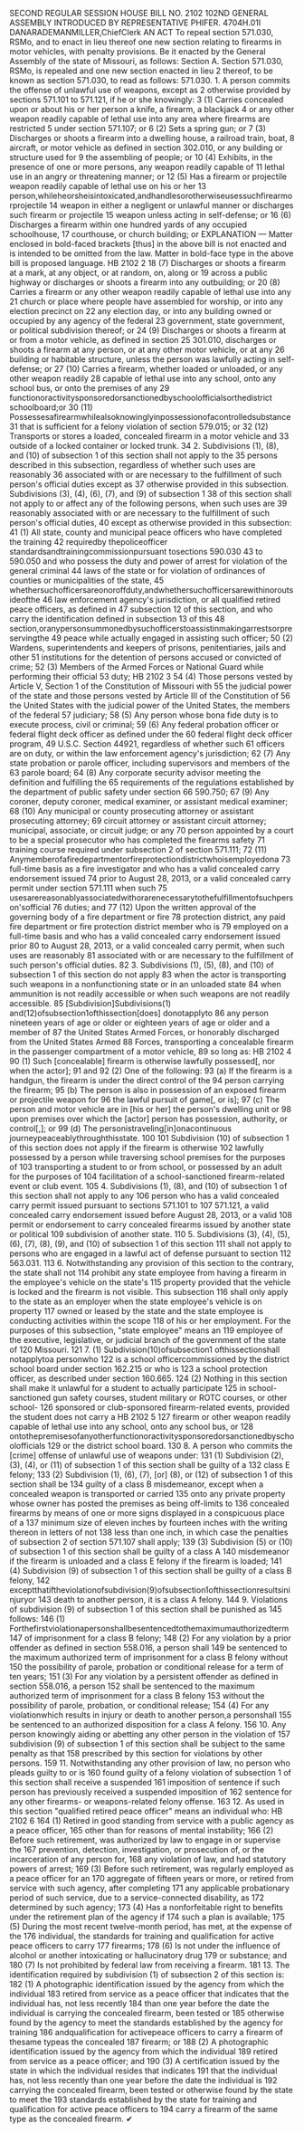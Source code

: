 SECOND REGULAR SESSION
HOUSE BILL NO. 2102
102ND GENERAL ASSEMBLY
INTRODUCED BY REPRESENTATIVE PHIFER.
4704H.01I DANARADEMANMILLER,ChiefClerk
AN ACT
To repeal section 571.030, RSMo, and to enact in lieu thereof one new section relating to
firearms in motor vehicles, with penalty provisions.
Be it enacted by the General Assembly of the state of Missouri, as follows:
Section A. Section 571.030, RSMo, is repealed and one new section enacted in lieu
2 thereof, to be known as section 571.030, to read as follows:
571.030. 1. A person commits the offense of unlawful use of weapons, except as
2 otherwise provided by sections 571.101 to 571.121, if he or she knowingly:
3 (1) Carries concealed upon or about his or her person a knife, a firearm, a blackjack
4 or any other weapon readily capable of lethal use into any area where firearms are restricted
5 under section 571.107; or
6 (2) Sets a spring gun; or
7 (3) Discharges or shoots a firearm into a dwelling house, a railroad train, boat,
8 aircraft, or motor vehicle as defined in section 302.010, or any building or structure used for
9 the assembling of people; or
10 (4) Exhibits, in the presence of one or more persons, any weapon readily capable of
11 lethal use in an angry or threatening manner; or
12 (5) Has a firearm or projectile weapon readily capable of lethal use on his or her
13 person,whileheorsheisintoxicated,andhandlesorotherwiseusessuchfirearmorprojectile
14 weapon in either a negligent or unlawful manner or discharges such firearm or projectile
15 weapon unless acting in self-defense; or
16 (6) Discharges a firearm within one hundred yards of any occupied schoolhouse,
17 courthouse, or church building; or
EXPLANATION — Matter enclosed in bold-faced brackets [thus] in the above bill is not enacted and is
intended to be omitted from the law. Matter in bold-face type in the above bill is proposed language.
HB 2102 2
18 (7) Discharges or shoots a firearm at a mark, at any object, or at random, on, along or
19 across a public highway or discharges or shoots a firearm into any outbuilding; or
20 (8) Carries a firearm or any other weapon readily capable of lethal use into any
21 church or place where people have assembled for worship, or into any election precinct on
22 any election day, or into any building owned or occupied by any agency of the federal
23 government, state government, or political subdivision thereof; or
24 (9) Discharges or shoots a firearm at or from a motor vehicle, as defined in section
25 301.010, discharges or shoots a firearm at any person, or at any other motor vehicle, or at any
26 building or habitable structure, unless the person was lawfully acting in self-defense; or
27 (10) Carries a firearm, whether loaded or unloaded, or any other weapon readily
28 capable of lethal use into any school, onto any school bus, or onto the premises of any
29 functionoractivitysponsoredorsanctionedbyschoolofficialsorthedistrict schoolboard;or
30 (11) Possessesafirearmwhilealsoknowinglyinpossessionofacontrolledsubstance
31 that is sufficient for a felony violation of section 579.015; or
32 (12) Transports or stores a loaded, concealed firearm in a motor vehicle and
33 outside of a locked container or locked trunk.
34 2. Subdivisions (1), (8), and (10) of subsection 1 of this section shall not apply to the
35 persons described in this subsection, regardless of whether such uses are reasonably
36 associated with or are necessary to the fulfillment of such person's official duties except as
37 otherwise provided in this subsection. Subdivisions (3), (4), (6), (7), and (9) of subsection 1
38 of this section shall not apply to or affect any of the following persons, when such uses are
39 reasonably associated with or are necessary to the fulfillment of such person's official duties,
40 except as otherwise provided in this subsection:
41 (1) All state, county and municipal peace officers who have completed the training
42 requiredby thepoliceofficer standardsandtrainingcommissionpursuant tosections 590.030
43 to 590.050 and who possess the duty and power of arrest for violation of the general criminal
44 laws of the state or for violation of ordinances of counties or municipalities of the state,
45 whethersuchofficersareonoroffduty,andwhethersuchofficersarewithinoroutsideofthe
46 law enforcement agency's jurisdiction, or all qualified retired peace officers, as defined in
47 subsection 12 of this section, and who carry the identification defined in subsection 13 of this
48 section,oranypersonsummonedbysuchofficerstoassistinmakingarrestsorpreservingthe
49 peace while actually engaged in assisting such officer;
50 (2) Wardens, superintendents and keepers of prisons, penitentiaries, jails and other
51 institutions for the detention of persons accused or convicted of crime;
52 (3) Members of the Armed Forces or National Guard while performing their official
53 duty;
HB 2102 3
54 (4) Those persons vested by Article V, Section 1 of the Constitution of Missouri with
55 the judicial power of the state and those persons vested by Article III of the Constitution of
56 the United States with the judicial power of the United States, the members of the federal
57 judiciary;
58 (5) Any person whose bona fide duty is to execute process, civil or criminal;
59 (6) Any federal probation officer or federal flight deck officer as defined under the
60 federal flight deck officer program, 49 U.S.C. Section 44921, regardless of whether such
61 officers are on duty, or within the law enforcement agency's jurisdiction;
62 (7) Any state probation or parole officer, including supervisors and members of the
63 parole board;
64 (8) Any corporate security advisor meeting the definition and fulfilling the
65 requirements of the regulations established by the department of public safety under section
66 590.750;
67 (9) Any coroner, deputy coroner, medical examiner, or assistant medical examiner;
68 (10) Any municipal or county prosecuting attorney or assistant prosecuting attorney;
69 circuit attorney or assistant circuit attorney; municipal, associate, or circuit judge; or any
70 person appointed by a court to be a special prosecutor who has completed the firearms safety
71 training course required under subsection 2 of section 571.111;
72 (11) Anymemberofafiredepartmentorfireprotectiondistrictwhoisemployedona
73 full-time basis as a fire investigator and who has a valid concealed carry endorsement issued
74 prior to August 28, 2013, or a valid concealed carry permit under section 571.111 when such
75 usesarereasonablyassociatedwithorarenecessarytothefulfillmentofsuchperson'sofficial
76 duties; and
77 (12) Upon the written approval of the governing body of a fire department or fire
78 protection district, any paid fire department or fire protection district member who is
79 employed on a full-time basis and who has a valid concealed carry endorsement issued prior
80 to August 28, 2013, or a valid concealed carry permit, when such uses are reasonably
81 associated with or are necessary to the fulfillment of such person's official duties.
82 3. Subdivisions (1), (5), (8), and (10) of subsection 1 of this section do not apply
83 when the actor is transporting such weapons in a nonfunctioning state or in an unloaded state
84 when ammunition is not readily accessible or when such weapons are not readily accessible.
85 [Subdivision]Subdivisions(1) and(12)ofsubsection1ofthissection[does] donotapplyto
86 any person nineteen years of age or older or eighteen years of age or older and a member of
87 the United States Armed Forces, or honorably discharged from the United States Armed
88 Forces, transporting a concealable firearm in the passenger compartment of a motor vehicle,
89 so long as:
HB 2102 4
90 (1) Such [concealable] firearm is otherwise lawfully possessed[, nor when the actor];
91 and
92 (2) One of the following:
93 (a) If the firearm is a handgun, the firearm is under the direct control of the
94 person carrying the firearm;
95 (b) The person is also in possession of an exposed firearm or projectile weapon for
96 the lawful pursuit of game[, or is];
97 (c) The person and motor vehicle are in [his or her] the person's dwelling unit or
98 upon premises over which the [actor] person has possession, authority, or control[,]; or
99 (d) The personistraveling[in]onacontinuous journeypeaceablythroughthisstate.
100
101 Subdivision (10) of subsection 1 of this section does not apply if the firearm is otherwise
102 lawfully possessed by a person while traversing school premises for the purposes of
103 transporting a student to or from school, or possessed by an adult for the purposes of
104 facilitation of a school-sanctioned firearm-related event or club event.
105 4. Subdivisions (1), (8), and (10) of subsection 1 of this section shall not apply to any
106 person who has a valid concealed carry permit issued pursuant to sections 571.101 to
107 571.121, a valid concealed carry endorsement issued before August 28, 2013, or a valid
108 permit or endorsement to carry concealed firearms issued by another state or political
109 subdivision of another state.
110 5. Subdivisions (3), (4), (5), (6), (7), (8), (9), and (10) of subsection 1 of this section
111 shall not apply to persons who are engaged in a lawful act of defense pursuant to section
112 563.031.
113 6. Notwithstanding any provision of this section to the contrary, the state shall not
114 prohibit any state employee from having a firearm in the employee's vehicle on the state's
115 property provided that the vehicle is locked and the firearm is not visible. This subsection
116 shall only apply to the state as an employer when the state employee's vehicle is on property
117 owned or leased by the state and the state employee is conducting activities within the scope
118 of his or her employment. For the purposes of this subsection, "state employee" means an
119 employee of the executive, legislative, or judicial branch of the government of the state of
120 Missouri.
121 7. (1) Subdivision(10)ofsubsection1 ofthissectionshall notapplytoa personwho
122 is a school officercommissioned by the district school board under section 162.215 or who is
123 a school protection officer, as described under section 160.665.
124 (2) Nothing in this section shall make it unlawful for a student to actually participate
125 in school-sanctioned gun safety courses, student military or ROTC courses, or other school-
126 sponsored or club-sponsored firearm-related events, provided the student does not carry a
HB 2102 5
127 firearm or other weapon readily capable of lethal use into any school, onto any school bus, or
128 ontothepremisesofanyotherfunctionoractivitysponsoredorsanctionedbyschoolofficials
129 or the district school board.
130 8. A person who commits the [crime] offense of unlawful use of weapons under:
131 (1) Subdivision (2), (3), (4), or (11) of subsection 1 of this section shall be guilty of a
132 class E felony;
133 (2) Subdivision (1), (6), (7), [or] (8), or (12) of subsection 1 of this section shall be
134 guilty of a class B misdemeanor, except when a concealed weapon is transported or carried
135 onto any private property whose owner has posted the premises as being off-limits to
136 concealed firearms by means of one or more signs displayed in a conspicuous place of a
137 minimum size of eleven inches by fourteen inches with the writing thereon in letters of not
138 less than one inch, in which case the penalties of subsection 2 of section 571.107 shall apply;
139 (3) Subdivision (5) or (10) of subsection 1 of this section shall be guilty of a class A
140 misdemeanor if the firearm is unloaded and a class E felony if the firearm is loaded;
141 (4) Subdivision (9) of subsection 1 of this section shall be guilty of a class B felony,
142 exceptthatiftheviolationofsubdivision(9)ofsubsection1ofthissectionresultsininjuryor
143 death to another person, it is a class A felony.
144 9. Violations of subdivision (9) of subsection 1 of this section shall be punished as
145 follows:
146 (1) Forthefirstviolationapersonshallbesentencedtothemaximumauthorizedterm
147 of imprisonment for a class B felony;
148 (2) For any violation by a prior offender as defined in section 558.016, a person shall
149 be sentenced to the maximum authorized term of imprisonment for a class B felony without
150 the possibility of parole, probation or conditional release for a term of ten years;
151 (3) For any violation by a persistent offender as defined in section 558.016, a person
152 shall be sentenced to the maximum authorized term of imprisonment for a class B felony
153 without the possibility of parole, probation, or conditional release;
154 (4) For any violationwhich results in injury or death to another person,a personshall
155 be sentenced to an authorized disposition for a class A felony.
156 10. Any person knowingly aiding or abetting any other person in the violation of
157 subdivision (9) of subsection 1 of this section shall be subject to the same penalty as that
158 prescribed by this section for violations by other persons.
159 11. Notwithstanding any other provision of law, no person who pleads guilty to or is
160 found guilty of a felony violation of subsection 1 of this section shall receive a suspended
161 imposition of sentence if such person has previously received a suspended imposition of
162 sentence for any other firearms- or weapons-related felony offense.
163 12. As used in this section "qualified retired peace officer" means an individual who:
HB 2102 6
164 (1) Retired in good standing from service with a public agency as a peace officer,
165 other than for reasons of mental instability;
166 (2) Before such retirement, was authorized by law to engage in or supervise the
167 prevention, detection, investigation, or prosecution of, or the incarceration of any person for,
168 any violation of law, and had statutory powers of arrest;
169 (3) Before such retirement, was regularly employed as a peace officer for an
170 aggregate of fifteen years or more, or retired from service with such agency, after completing
171 any applicable probationary period of such service, due to a service-connected disability, as
172 determined by such agency;
173 (4) Has a nonforfeitable right to benefits under the retirement plan of the agency if
174 such a plan is available;
175 (5) During the most recent twelve-month period, has met, at the expense of the
176 individual, the standards for training and qualification for active peace officers to carry
177 firearms;
178 (6) Is not under the influence of alcohol or another intoxicating or hallucinatory drug
179 or substance; and
180 (7) Is not prohibited by federal law from receiving a firearm.
181 13. The identification required by subdivision (1) of subsection 2 of this section is:
182 (1) A photographic identification issued by the agency from which the individual
183 retired from service as a peace officer that indicates that the individual has, not less recently
184 than one year before the date the individual is carrying the concealed firearm, been tested or
185 otherwise found by the agency to meet the standards established by the agency for training
186 andqualification for activepeace officers to carry a firearm of thesame typeas the concealed
187 firearm; or
188 (2) A photographic identification issued by the agency from which the individual
189 retired from service as a peace officer; and
190 (3) A certification issued by the state in which the individual resides that indicates
191 that the individual has, not less recently than one year before the date the individual is
192 carrying the concealed firearm, been tested or otherwise found by the state to meet the
193 standards established by the state for training and qualification for active peace officers to
194 carry a firearm of the same type as the concealed firearm.
✔